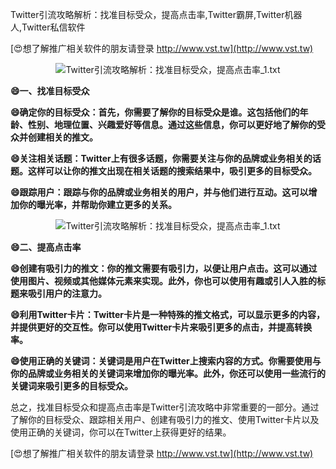 Twitter引流攻略解析：找准目标受众，提高点击率,Twitter霸屏,Twitter机器人,Twitter私信软件

[😍想了解推广相关软件的朋友请登录 http://www.vst.tw](http://www.vst.tw)

 <center><img src="https://vst.tw/MP4/tuiguang/png/4.png" alt="Twitter引流攻略解析：找准目标受众，提高点击率_1.txt"></center>

**😄一、找准目标受众**

**😄确定你的目标受众：首先，你需要了解你的目标受众是谁。这包括他们的年龄、性别、地理位置、兴趣爱好等信息。通过这些信息，你可以更好地了解你的受众并创建相关的推文。**

**😄关注相关话题：Twitter上有很多话题，你需要关注与你的品牌或业务相关的话题。这样可以让你的推文出现在相关话题的搜索结果中，吸引更多的目标受众。**

**😄跟踪用户：跟踪与你的品牌或业务相关的用户，并与他们进行互动。这可以增加你的曝光率，并帮助你建立更多的关系。**

 <center><img src="https://vst.tw/MP4/tuiguang/png/5.png" alt="Twitter引流攻略解析：找准目标受众，提高点击率_1.txt"></center>

**😄二、提高点击率**

**😄创建有吸引力的推文：你的推文需要有吸引力，以便让用户点击。这可以通过使用图片、视频或其他媒体元素来实现。此外，你也可以使用有趣或引人入胜的标题来吸引用户的注意力。**

**😄利用Twitter卡片：Twitter卡片是一种特殊的推文格式，可以显示更多的内容，并提供更好的交互性。你可以使用Twitter卡片来吸引更多的点击，并提高转换率。**

**😄使用正确的关键词：关键词是用户在Twitter上搜索内容的方式。你需要使用与你的品牌或业务相关的关键词来增加你的曝光率。此外，你还可以使用一些流行的关键词来吸引更多的目标受众。**

总之，找准目标受众和提高点击率是Twitter引流攻略中非常重要的一部分。通过了解你的目标受众、跟踪相关用户、创建有吸引力的推文、使用Twitter卡片以及使用正确的关键词，你可以在Twitter上获得更好的结果。

[😍想了解推广相关软件的朋友请登录 http://www.vst.tw](http://www.vst.tw)



